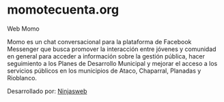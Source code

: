 # momotecuenta.org
Web Momo

Momo es un chat conversacional para la plataforma de Facebook Messenger que busca promover la interacción entre jóvenes y comunidad en general para acceder a información sobre la gestión pública, hacer seguimiento a los Planes de Desarrollo Municipal y mejorar el acceso a los servicios públicos en los municipios de Ataco, Chaparral, Planadas y Rioblanco.

Desarrollado por: <a href="www.ninjasweb.com">Ninjasweb</a>
